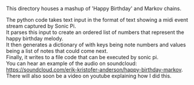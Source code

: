 This directory houses a mashup of 'Happy Birthday' and Markov chains.


The python code takes text input in the format of text showing
a midi event stream captured by Sonic Pi.  
It parses this input to create an ordered list of numbers
that represent the happy birthday melody.  
It then generates a dictionary of with keys being note numbers
and values being a list of notes that could come next.  
Finally, it writes to a file code that can be executed
by sonic pi.  
You can hear an example of the audio on soundcloud:  
https://soundcloud.com/erik-kristofer-anderson/happy-birthday-markov.  
There will also soon be a video on youtube
explaining how I did this.  
